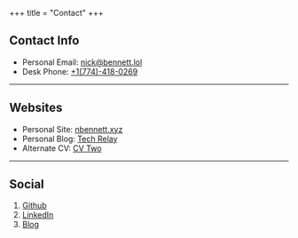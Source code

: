 +++
title = "Contact"
+++

## Contact Info

<!--* Blog Email: [nick@techrelay.xyz](mailto:nick@techrelay.xyz)-->
* Personal Email: [nick@bennett.lol](mailto:nick@bennett.lol)
* Desk Phone: [+1(774)-418-0269](tel:+17744180269)

---

## Websites

* Personal Site: [nbennett.xyz](https://nbennett.xyz)
* Personal Blog: [Tech Relay](https:://techrelay.xyz/posts)
* Alternate CV: [CV Two](https://cv.techrelay.xyz)
<!--## Mailing Address

> PO Box 
>
> Colorado Springs, Colorado
>
> United States
-->
---

## Social

1. [Github](https://github.com/ntbennett)
2. [LinkedIn](https://www.linkedin.com/in/nicholas-bennett-93212015a/)
3. [Blog](https://techrelay.xyz/posts)
